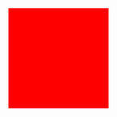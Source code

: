 <html>
  <head>
  <style>
    .div{
      background-color: red;
      width: 200px;
      height: 200px;
      position: absolute;
      animation-name: boom;
      animation-timing-function: linear;
      animation-duration: infinity;
      animation-direction: alternate;
      }
      @keyframes boom{
      0%{
      transform: translate(0,0)
      }
      50%{
      transform: translate(40%, 40%)
      }
      100%{
      transform: translate(0,0)
      }
      }
      }
  </style>
  </head>
  <body>
    <div class="div"></div>
  </body>
</html>
